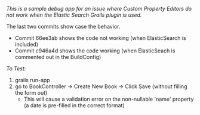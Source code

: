 *This is a sample debug app for an issue where Custom Property Editors do not work when the Elastic Search Grails plugin is used.*

The last two commits show case the behavior.
- Commit 66ee3ab shows the code not working (when ElasticSearch is included)
- Commit c946a4d shows the code working (when ElasticSeach is commented out in the BuildConfig)


*To Test:*

1) grails run-app
2) go to BookController -> Create New Book -> Click Save (without filling the form out)
    - This will cause a validation error on the non-nullable 'name' property (a date is pre-filled in the correct format)